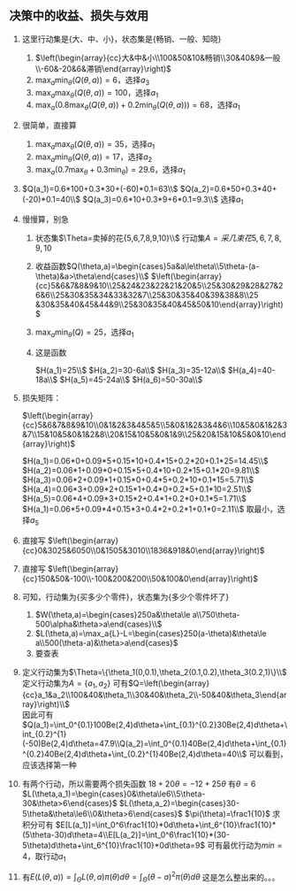 ## 决策中的收益、损失与效用

1. 这里行动集是{大、中、小}，状态集是{畅销、一般、知晓}
   1. $\left(\begin{array}{cc}大&中&小\\100&50&10&畅销\\30&40&9&一般\\-60&-20&6&滞销\end{array}\right)$
   2. $\max_a\min_{\theta}(Q(\theta,a))=6$，选择$a_3$
   3. $\max_a\max_{\theta}(Q(\theta,a))=100$，选择$a_1$
   4. $\max_a(0.8\max_{\theta}(Q(\theta,a))+0.2\min_{\theta}(Q(\theta,a)))=68$，选择$a_1$
2. 很简单，直接算
   1. $\max_a\max_{\theta}(Q(\theta,a))=35$，选择$a_1$
   2. $\max_a\min_{\theta}(Q(\theta,a))=17$，选择$a_2$
   3. $\max_a(0.7\max_{\theta}+0.3\min_{\theta})=29.6$，选择$a_1$
3. $Q(a_1)=0.6*100+0.3*30+(-60)*0.1=63\\$
   $Q(a_2)=0.6*50+0.3*40+(-20)*0.1=40\\$
   $Q(a_3)=0.6*10+0.3*9+6*0.1=9.3\\$
   选择$a_1$
4. 慢慢算，别急
   1. 状态集$\Theta=卖掉的花{5,6,7,8,9,10}\\$
      行动集$A=采几束花{5,6,7,8,9,10}$
   2. 收益函数$Q(\theta,a)=\begin{cases}5a&a\le\theta\\5\theta-(a-\theta)&a>\theta\end{cases}\\$
      $\left(\begin{array}{cc}5&6&7&8&9&10\\25&24&23&22&21&20&5\\25&30&29&28&27&26&6\\25&30&35&34&33&32&7\\25&30&35&40&39&38&8\\25
      &30&35&40&45&44&9\\25&30&35&40&45&50&10\end{array}\right)$
   3. $\max_a\min_{\theta}(Q)=25$，选择$a_1$
   4. 这是函数

      $H(a_1)=25\\$
      $H(a_2)=30-6a\\$
      $H(a_3)=35-12a\\$
      $H(a_4)=40-18a\\$
      $H(a_5)=45-24a\\$
      $H(a_6)=50-30a\\$
5. 损失矩阵：
   
   $\left(\begin{array}{cc}5&6&7&8&9&10\\0&1&2&3&4&5&5\\5&0&1&2&3&4&6\\10&5&0&1&2&3&7\\15&10&5&0&1&2&8\\20&15&10&5&0&1&9\\25&20&15&10&5&0&10\end{array}\right)$

   $H(a_1)=0.06*0+0.09*5+0.15*10+0.4*15+0.2*20+0.1*25=14.45\\$
   $H(a_2)=0.06*1+0.09*0+0.15*5+0.4*10+0.2*15+0.1*20=9.81\\$
   $H(a_3)=0.06*2+0.09*1+0.15*0+0.4*5+0.2*10+0.1*15=5.71\\$
   $H(a_4)=0.06*3+0.09*2+0.15*1+0.4*0+0.2*5+0.1*10=2.51\\$
   $H(a_5)=0.06*4+0.09*3+0.15*2+0.4*1+0.2*0+0.1*5=1.71\\$
   $H(a_1)=0.06*5+0.09*4+0.15*3+0.4*2+0.2*1+0.1*0=2.11\\$
   取最小，选择$a_5$
6. 直接写
   $\left(\begin{array}{cc}0&3025&6050\\0&1505&3010\\1836&918&0\end{array}\right)$
7. 直接写
   $\left(\begin{array}{cc}150&50&-100\\-100&200&200\\50&100&0\end{array}\right)$
8. 可知，行动集为{买多少个零件}，状态集为{多少个零件坏了}
   1. $W(\theta,a)=\begin{cases}250a&\theta\le a\\750\theta-500\alpha&\theta>a\end{cases}\\$
   2. $L(\theta,a)=\max_a{L}-L=\begin{cases}250(a-\theta)&\theta\le a\\500(\theta-a)&\theta>a\end{cases}$
   3. 要查表
9. 定义行动集为$\Theta=\{\theta_1(0,0.1),\theta_2(0.1,0.2),\theta_3(0.2,1)\}\\$
   定义行动集为$A=\{a_1,a_2\}$
   可有$Q=\left(\begin{array}{cc}a_1&a_2\\100&40&\theta_1\\30&40&\theta_2\\-50&40&\theta_3\end{array}\right)\\$   
   因此可有   
   $Q(a_1)=\int_0^{0.1}100Be(2,4)d\theta+\int_{0.1}^{0.2}30Be(2,4)d\theta+\int_{0.2}^{1}(-50)Be(2,4)d\theta=47.9\\Q(a_2)=\int_0^{0.1}40Be(2,4)d\theta+\int_{0.1}^{0.2}40Be(2,4)d\theta+\int_{0.2}^{1}40Be(2,4)d\theta=40\\$
   可以看到，应该选择第一种
10. 有两个行动，所以需要两个损失函数
      $18+20\theta=-12+25\theta$
      有$\theta=6$
      $L(\theta,a_1)=\begin{cases}0&\theta\le6\\5\theta-30&\theta>6\end{cases}$
      $L(\theta,a_2)=\begin{cases}30-5\theta&\theta\le6\\0&\theta>6\end{cases}$
      $\pi(\theta)=\frac1{10}$
      求积分可有
      $E[L(a_1)]=\int_0^6\frac1{10}*0d\theta+\int_6^{10}\frac1{10}*(5\theta-30)d\theta=4\\E[L(a_2)]=\int_0^6\frac1{10}*(30-5\theta)d\theta+\int_6^{10}\frac1{10}*0d\theta=9$
      可有最优行动为$min=4$，取行动$a_1$
11. 有$E(L(\theta,a))=\int_{\Theta}L(\theta,a)\pi(\theta)d\theta=\int_{\Theta}(\theta-a)^2\pi(\theta)d\theta$
      这是怎么整出来的。。。